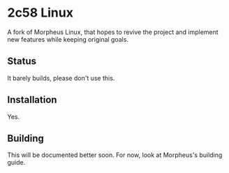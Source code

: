 # 2c58 Linux

A fork of Morpheus Linux, that hopes to revive the project and implement new features while keeping original goals.

## Status

It barely builds, please don't use this.

## Installation

Yes.

## Building

This will be documented better soon. For now, look at Morpheus's building guide.
